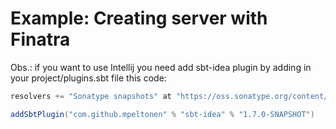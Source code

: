 # Example: Creating server with Finatra

Obs.: if you want to use Intellij you  need add sbt-idea plugin by adding in your project/plugins.sbt file this code:

```scala
resolvers += "Sonatype snapshots" at "https://oss.sonatype.org/content/repositories/snapshots/"

addSbtPlugin("com.github.mpeltonen" % "sbt-idea" % "1.7.0-SNAPSHOT")
```

 

